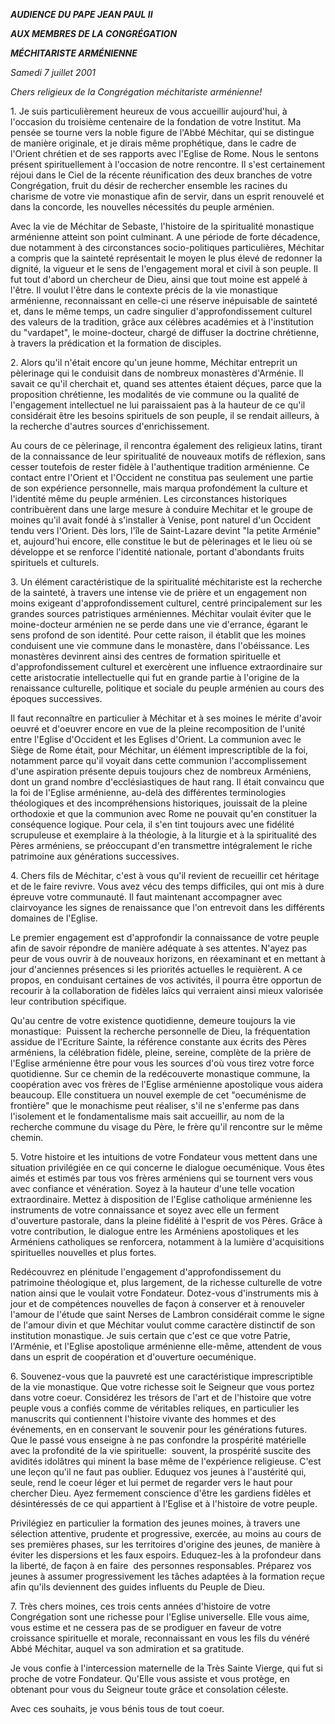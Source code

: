 ***AUDIENCE DU PAPE JEAN PAUL II***

***AUX MEMBRES DE LA CONGRÉGATION***

***MÉCHITARISTE ARMÉNIENNE***

*Samedi 7 juillet 2001*

*Chers religieux de la Congrégation méchitariste arménienne!*

1. Je suis particulièrement heureux de vous accueillir aujourd'hui, à l'occasion du troisième centenaire de la fondation de votre Institut. Ma pensée se tourne vers la noble figure de l'Abbé Méchitar, qui se distingue de manière originale, et je dirais même prophétique, dans le cadre de l'Orient chrétien et de ses rapports avec l'Eglise de Rome. Nous le sentons présent spirituellement à l'occasion de notre rencontre. Il s'est certainement réjoui dans le Ciel de la récente réunification des deux branches de votre Congrégation, fruit du désir de rechercher ensemble les racines du charisme de votre vie monastique afin de servir, dans un esprit renouvelé et dans la concorde, les nouvelles nécessités du peuple arménien.

Avec la vie de Méchitar de Sebaste, l'histoire de la spiritualité monastique arménienne atteint son point culminant. A une période de forte décadence, due notamment à des circonstances socio-politiques particulières, Méchitar a compris que la sainteté représentait le moyen le plus élevé de redonner la dignité, la vigueur et le sens de l'engagement moral et civil à son peuple. Il fut tout d'abord un chercheur de Dieu, ainsi que tout moine est appelé à l'être. Il voulut l'être dans le contexte précis de la vie monastique arménienne, reconnaissant en celle-ci une réserve inépuisable de sainteté et, dans le même temps, un cadre singulier d'approfondissement culturel des valeurs de la tradition, grâce aux célèbres académies et à l'institution du "vardapet", le moine-docteur, chargé de diffuser la doctrine chrétienne, à travers la prédication et la formation de disciples.

2. Alors qu'il n'était encore qu'un jeune homme, Méchitar entreprit un pèlerinage qui le conduisit dans de nombreux monastères d'Arménie. Il savait ce qu'il cherchait et, quand ses attentes étaient déçues, parce que la proposition chrétienne, les modalités de vie commune ou la qualité de l'engagement intellectuel ne lui paraissaient pas à la hauteur de ce qu'il considérait être les besoins spirituels de son peuple, il se rendait ailleurs, à la recherche d'autres sources d'enrichissement.

Au cours de ce pèlerinage, il rencontra également des religieux latins, tirant de la connaissance de leur spiritualité de nouveaux motifs de réflexion, sans cesser toutefois de rester fidèle à l'authentique tradition arménienne. Ce contact entre l'Orient et l'Occident ne constitua pas seulement une partie de son expérience personnelle, mais marqua profondément la culture et l'identité même du peuple arménien. Les circonstances historiques contribuèrent dans une large mesure à conduire Mechitar et le groupe de moines qu'il avait fondé à s'installer à Venise, pont naturel d'un Occident tendu vers l'Orient. Dès lors, l'île de Saint-Lazare devint "la petite Arménie" et, aujourd'hui encore, elle constitue le but de pèlerinages et le lieu où se développe et se renforce l'identité nationale, portant d'abondants fruits spirituels et culturels.

3. Un élément caractéristique de la spiritualité méchitariste est la recherche de la sainteté, à travers une intense vie de prière et un engagement non moins exigeant d'approfondissement culturel, centré principalement sur les grandes sources patristiques arméniennes. Méchitar voulait éviter que le moine-docteur arménien ne se perde dans une vie d'errance, égarant le sens profond de son identité. Pour cette raison, il établit que les moines conduisent une vie commune dans le monastère, dans l'obéissance. Les monastères devinrent ainsi des centres de formation spirituelle et d'approfondissement culturel et exercèrent une influence extraordinaire sur cette aristocratie intellectuelle qui fut en grande partie à l'origine de la renaissance culturelle, politique et sociale du peuple arménien au cours des époques successives.

Il faut reconnaître en particulier à Méchitar et à ses moines le mérite d'avoir oeuvré et d'oeuvrer encore en vue de la pleine recomposition de l'unité entre l'Eglise d'Occident et les Eglises d'Orient. La communion avec le Siège de Rome était, pour Méchitar, un élément imprescriptible de la foi, notamment parce qu'il voyait dans cette communion l'accomplissement d'une aspiration présente depuis toujours chez de nombreux Arméniens, dont un grand nombre d'ecclésiastiques de haut rang. Il était convaincu que la foi de l'Eglise arménienne, au-delà des différentes terminologies théologiques et des incompréhensions historiques, jouissait de la pleine orthodoxie et que la communion avec Rome ne pouvait qu'en constituer la conséquence logique. Pour cela, il s'en tint toujours avec une fidélité scrupuleuse et exemplaire à la théologie, à la liturgie et à la spiritualité des Pères arméniens, se préoccupant d'en transmettre intégralement le riche patrimoine aux générations successives.

4. Chers fils de Méchitar, c'est à vous qu'il revient de recueillir cet héritage et de le faire revivre. Vous avez vécu des temps difficiles, qui ont mis à dure épreuve votre communauté. Il faut maintenant accompagner avec clairvoyance les signes de renaissance que l'on entrevoit dans les différents domaines de l'Eglise.

Le premier engagement est d'approfondir la connaissance de votre peuple afin de savoir répondre de manière adéquate à ses attentes. N'ayez pas peur de vous ouvrir à de nouveaux horizons, en réexaminant et en mettant à jour d'anciennes présences si les priorités actuelles le requièrent. A ce propos, en conduisant certaines de vos activités, il pourra être opportun de recourir à la collaboration de fidèles laïcs qui verraient ainsi mieux valorisée leur contribution spécifique.

Qu'au centre de votre existence quotidienne, demeure toujours la vie monastique:  Puissent la recherche personnelle de Dieu, la fréquentation assidue de l'Ecriture Sainte, la référence constante aux écrits des Pères arméniens, la célébration fidèle, pleine, sereine, complète de la prière de l'Eglise arménienne être pour vous les sources d'où vous tirez votre force quotidienne. Sur ce chemin de la redécouverte monastique commune, la coopération avec vos frères de l'Eglise arménienne apostolique vous aidera beaucoup. Elle constituera un nouvel exemple de cet "oecuménisme de frontière" que le monachisme peut réaliser, s'il ne s'enferme pas dans l'isolement et le fondamentalisme mais sait accueillir, au nom de la recherche commune du visage du Père, le frère qu'il rencontre sur le même chemin.

5. Votre histoire et les intuitions de votre Fondateur vous mettent dans une situation privilégiée en ce qui concerne le dialogue oecuménique. Vous êtes aimés et estimés par tous vos frères arméniens qui se tournent vers vous avec confiance et vénération. Soyez à la hauteur d'une telle vocation extraordinaire. Mettez à disposition de l'Eglise catholique arménienne les instruments de votre connaissance et soyez avec elle un ferment d'ouverture pastorale, dans la pleine fidélité à l'esprit de vos Pères. Grâce à votre contribution, le dialogue entre les Arméniens apostoliques et les Arméniens catholiques se renforcera, notamment à la lumière d'acquisitions spirituelles nouvelles et plus fortes.

Redécouvrez en plénitude l'engagement d'approfondissement du patrimoine théologique et, plus largement, de la richesse culturelle de votre nation ainsi que le voulait votre Fondateur. Dotez-vous d'instruments mis à jour et de compétences nouvelles de façon à conserver et à renouveler l'amour de l'étude que saint Nerses de Lambron considérait comme le signe de l'amour divin et que Méchitar voulut comme caractère distinctif de son institution monastique. Je suis certain que c'est ce que votre Patrie, l'Arménie, et l'Eglise apostolique arménienne elle-même, attendent de vous dans un esprit de coopération et d'ouverture oecuménique.

6. Souvenez-vous que la pauvreté est une caractéristique imprescriptible de la vie monastique. Que votre richesse soit le Seigneur que vous portez dans votre coeur. Considérez les trésors de l'art et de l'histoire que votre peuple vous a confiés comme de véritables reliques, en particulier les manuscrits qui contiennent l'histoire vivante des hommes et des événements, en en conservant le souvenir pour les générations futures. Que le passé vous enseigne à ne pas confondre la prospérité matérielle avec la profondité de la vie spirituelle:  souvent, la prospérité suscite des avidités idolâtres qui minent la base même de l'expérience religieuse. C'est une leçon qu'il ne faut pas oublier. Eduquez vos jeunes à l'austérité qui, seule, rend le coeur léger et lui permet de regarder vers le haut pour chercher Dieu. Ayez fermement conscience d'être les gardiens fidèles et désintéressés de ce qui appartient à l'Eglise et à l'histoire de votre peuple.

Privilégiez en particulier la formation des jeunes moines, à travers une sélection attentive, prudente et progressive, exercée, au moins au cours de ses premières phases, sur les territoires d'origine des jeunes, de manière à éviter les dispersions et les faux espoirs. Eduquez-les à la profondeur dans la liberté, de façon à en faire  des personnes responsables. Préparez vos jeunes à assumer progressivement les tâches adaptées à la formation reçue afin qu'ils deviennent des guides influents du Peuple de Dieu.

7. Très chers moines, ces trois cents années d'histoire de votre Congrégation sont une richesse pour l'Eglise universelle. Elle vous aime, vous estime et ne cessera pas de se prodiguer en faveur de votre croissance spirituelle et morale, reconnaissant en vous les fils du vénéré Abbé Méchitar, auquel va son admiration et sa gratitude.

Je vous confie à l'intercession maternelle de la Très Sainte Vierge, qui fut si proche de votre Fondateur. Qu'Elle vous assiste et vous protège, en obtenant pour vous du Seigneur toute grâce et consolation céleste.

Avec ces souhaits, je vous bénis tous de tout coeur.